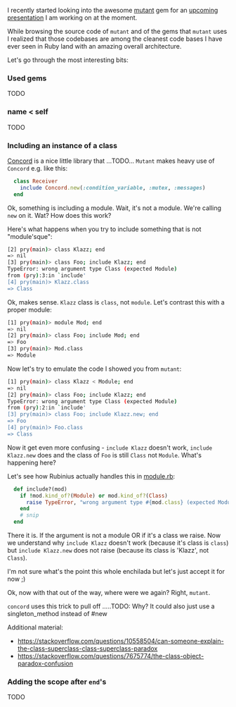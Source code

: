 

I recently started looking into the awesome [mutant](https://github.com/mbj/mutant) gem for an [upcoming presentation](https://github.com/troessner/talks/blob/master/exploiting-rubys-ast-a-love-story-in-three-chapters.html) I am working on at the moment.

While browsing the source code of `mutant` and of the gems that `mutant` uses I realized that those codebases are among the cleanest code bases I have ever seen in Ruby land with an amazing overall architecture.

Let's go through the most interesting bits:

### Used gems

TODO

### name < self 

TODO

### Including an instance of a class

[Concord](https://github.com/mbj/concord) is a nice little library that ...TODO...
`Mutant` makes heavy use of `Concord` e.g. like this:

```Ruby
  class Receiver
    include Concord.new(:condition_variable, :mutex, :messages)
  end
````

Ok, something is including a module. Wait, it's not a module. We're calling `new` on it. Wat?
How does this work?

Here's what happens when you try to include something that is not "module'sque":

```Bash
[2] pry(main)> class Klazz; end
=> nil
[3] pry(main)> class Foo; include Klazz; end
TypeError: wrong argument type Class (expected Module)
from (pry):3:in `include'
[4] pry(main)> Klazz.class
=> Class
```

Ok, makes sense. `Klazz` class is `class`, not `module`.
Let's contrast this with a proper module:

```Bash
[1] pry(main)> module Mod; end
=> nil
[2] pry(main)> class Foo; include Mod; end
=> Foo
[3] pry(main)> Mod.class
=> Module
```

Now let's try to emulate the code I showed you from `mutant`:

```Bash
[1] pry(main)> class Klazz < Module; end
=> nil
[2] pry(main)> class Foo; include Klazz; end
TypeError: wrong argument type Class (expected Module)
from (pry):2:in `include'
[3] pry(main)> class Foo; include Klazz.new; end
=> Foo
[4] pry(main)> Foo.class
=> Class
```

Now it get even more confusing - `include Klazz` doesn't work, `include Klazz.new` does and the class of `Foo` is still `Class` not `Module`.  What's happening here?

Let's see how Rubinius actually handles this in [module.rb](https://github.com/rubinius/rubinius/blob/master/core/module.rb#L471):

```Ruby
  def include?(mod)
    if !mod.kind_of?(Module) or mod.kind_of?(Class)
      raise TypeError, "wrong argument type #{mod.class} (expected Module)"
    end
    # snip
  end
```

There it is. If the argument is not a module OR if it's a class we raise. Now we understand why `include Klazz` doesn't work (because it's class is `class`) but `include Klazz.new` does not raise (because its class is 'Klazz', not `Class`).

I'm not sure what's the point this whole enchilada but let's just accept it for now ;)

Ok, now with that out of the way, where were we again? Right, `mutant`.

`concord` uses this trick to pull off .....TODO: Why? It could also just use a singleton_method instead of #new

Additional material:

- https://stackoverflow.com/questions/10558504/can-someone-explain-the-class-superclass-class-superclass-paradox
- https://stackoverflow.com/questions/7675774/the-class-object-paradox-confusion

### Adding the scope after `end`'s

TODO